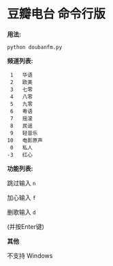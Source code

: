 豆瓣电台 命令行版
=================

**用法:**

`python doubanfm.py`

**频道列表:**

```
 1   华语
 2   欧美
 3   七零
 4   八零
 5   九零
 6   粤语
 7   摇滚
 8   民谣
 9   轻音乐
10   电影原声
 0   私人
-3   红心
```

**功能列表:**

跳过输入 `n`

加心输入 `f`

删歌输入 `d`

(并按Enter键)

**其他**

不支持 Windows 

